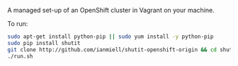 


A managed set-up of an OpenShift cluster in Vagrant on your machine.

To run:

```sh
sudo apt-get install python-pip || sudo yum install -y python-pip
sudo pip install shutit
git clone http://github.com/ianmiell/shutit-openshift-origin && cd shutit-openshift-origin
./run.sh
```
